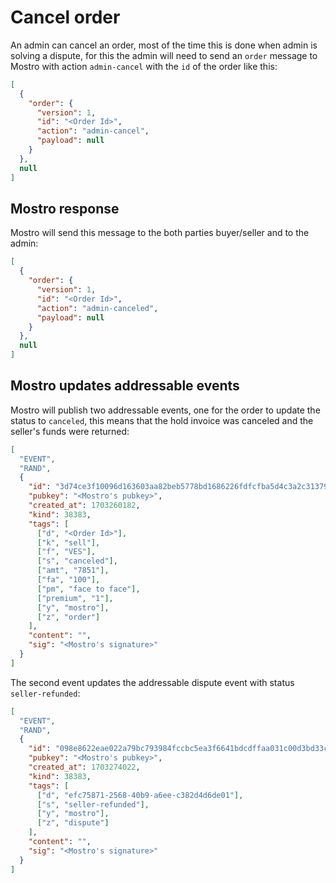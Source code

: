 # Cancel order

An admin can cancel an order, most of the time this is done when admin is solving a dispute, for this the admin will need to send an `order` message to Mostro with action `admin-cancel` with the `id` of the order like this:

```json
[
  {
    "order": {
      "version": 1,
      "id": "<Order Id>",
      "action": "admin-cancel",
      "payload": null
    }
  },
  null
]
```

## Mostro response

Mostro will send this message to the both parties buyer/seller and to the admin:

```json
[
  {
    "order": {
      "version": 1,
      "id": "<Order Id>",
      "action": "admin-canceled",
      "payload": null
    }
  },
  null
]
```

## Mostro updates addressable events

Mostro will publish two addressable events, one for the order to update the status to `canceled`, this means that the hold invoice was canceled and the seller's funds were returned:

```json
[
  "EVENT",
  "RAND",
  {
    "id": "3d74ce3f10096d163603aa82beb5778bd1686226fdfcfba5d4c3a2c3137929ea",
    "pubkey": "<Mostro's pubkey>",
    "created_at": 1703260182,
    "kind": 38383,
    "tags": [
      ["d", "<Order Id>"],
      ["k", "sell"],
      ["f", "VES"],
      ["s", "canceled"],
      ["amt", "7851"],
      ["fa", "100"],
      ["pm", "face to face"],
      ["premium", "1"],
      ["y", "mostro"],
      ["z", "order"]
    ],
    "content": "",
    "sig": "<Mostro's signature>"
  }
]
```

The second event updates the addressable dispute event with status `seller-refunded`:
```json
[
  "EVENT",
  "RAND",
  {
    "id": "098e8622eae022a79bc793984fccbc5ea3f6641bdcdffaa031c00d3bd33ca5a0",
    "pubkey": "<Mostro's pubkey>",
    "created_at": 1703274022,
    "kind": 38383,
    "tags": [
      ["d", "efc75871-2568-40b9-a6ee-c382d4d6de01"],
      ["s", "seller-refunded"],
      ["y", "mostro"],
      ["z", "dispute"]
    ],
    "content": "",
    "sig": "<Mostro's signature>"
  }
]
```
